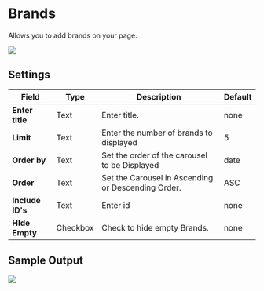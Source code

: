 # Brands

Allows you to add brands on your page.

![](http://transvelo.github.io/docs/techmarket/images/brands-carousel-setting.png)

## Settings

| Field | Type | Description | Default
| -- | -- | -- | -- |
| **Enter title** | Text |  Enter title. | none
| **Limit** | Text |  Enter the number of brands to displayed | 5
| **Order by** | Text |  Set the order of the carousel to be Displayed | date
| **Order** | Text | Set the Carousel in Ascending or Descending Order. | ASC
| **Include ID's** | Text |  Enter id | none
| **HIde Empty** | Checkbox | Check to hide empty Brands. | none

## Sample Output

![](http://transvelo.github.io/docs/techmarket/images/brands-carousel-output.png)
